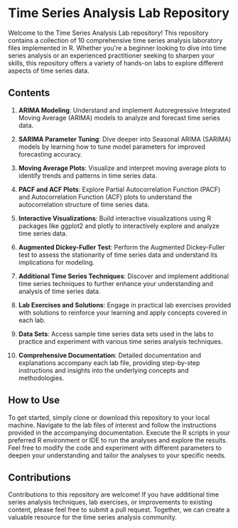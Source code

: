 
# Time Series Analysis Lab Repository

Welcome to the Time Series Analysis Lab repository! This repository contains a collection of 10 comprehensive time series analysis laboratory files implemented in R. Whether you're a beginner looking to dive into time series analysis or an experienced practitioner seeking to sharpen your skills, this repository offers a variety of hands-on labs to explore different aspects of time series data.

## Contents

1. **ARIMA Modeling**: Understand and implement Autoregressive Integrated Moving Average (ARIMA) models to analyze and forecast time series data.

2. **SARIMA Parameter Tuning**: Dive deeper into Seasonal ARIMA (SARIMA) models by learning how to tune model parameters for improved forecasting accuracy.

3. **Moving Average Plots**: Visualize and interpret moving average plots to identify trends and patterns in time series data.

4. **PACF and ACF Plots**: Explore Partial Autocorrelation Function (PACF) and Autocorrelation Function (ACF) plots to understand the autocorrelation structure of time series data.

5. **Interactive Visualizations**: Build interactive visualizations using R packages like ggplot2 and plotly to interactively explore and analyze time series data.

6. **Augmented Dickey-Fuller Test**: Perform the Augmented Dickey-Fuller test to assess the stationarity of time series data and understand its implications for modeling.

7. **Additional Time Series Techniques**: Discover and implement additional time series techniques to further enhance your understanding and analysis of time series data. 

8. **Lab Exercises and Solutions**: Engage in practical lab exercises provided with solutions to reinforce your learning and apply concepts covered in each lab.

9. **Data Sets**: Access sample time series data sets used in the labs to practice and experiment with various time series analysis techniques.

10. **Comprehensive Documentation**: Detailed documentation and explanations accompany each lab file, providing step-by-step instructions and insights into the underlying concepts and methodologies.

## How to Use

To get started, simply clone or download this repository to your local machine. Navigate to the lab files of interest and follow the instructions provided in the accompanying documentation. Execute the R scripts in your preferred R environment or IDE to run the analyses and explore the results. Feel free to modify the code and experiment with different parameters to deepen your understanding and tailor the analyses to your specific needs.

## Contributions

Contributions to this repository are welcome! If you have additional time series analysis techniques, lab exercises, or improvements to existing content, please feel free to submit a pull request. Together, we can create a valuable resource for the time series analysis community.
